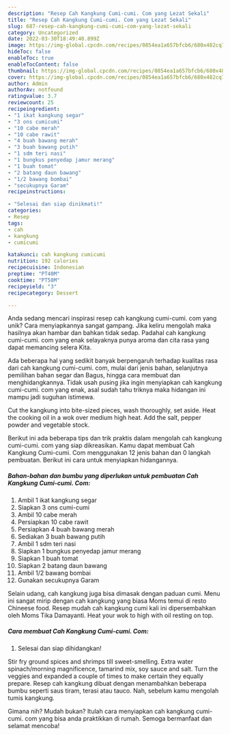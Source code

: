 ```yaml
---
description: "Resep Cah Kangkung Cumi-cumi. Com yang Lezat Sekali"
title: "Resep Cah Kangkung Cumi-cumi. Com yang Lezat Sekali"
slug: 687-resep-cah-kangkung-cumi-cumi-com-yang-lezat-sekali
category: Uncategorized
date: 2022-03-30T18:49:40.899Z
image: https://img-global.cpcdn.com/recipes/0854ea1a657bfcb6/680x482cq70/cah-kangkung-cumi-cumi-com-foto-resep-utama.jpg
hideToc: false
enableToc: true
enableTocContent: false
thumbnail: https://img-global.cpcdn.com/recipes/0854ea1a657bfcb6/680x482cq70/cah-kangkung-cumi-cumi-com-foto-resep-utama.jpg
cover: https://img-global.cpcdn.com/recipes/0854ea1a657bfcb6/680x482cq70/cah-kangkung-cumi-cumi-com-foto-resep-utama.jpg
author: Admin
authorAv: notfound
ratingvalue: 3.7
reviewcount: 25
recipeingredient:
- "1 ikat kangkung segar"
- "3 ons cumicumi"
- "10 cabe merah"
- "10 cabe rawit"
- "4 buah bawang merah"
- "3 buah bawang putih"
- "1 sdm teri nasi"
- "1 bungkus penyedap jamur merang"
- "1 buah tomat"
- "2 batang daun bawang"
- "1/2 bawang bombai"
- "secukupnya Garam"
recipeinstructions:

- "Selesai dan siap dinikmati!"
categories:
- Resep
tags:
- cah
- kangkung
- cumicumi

katakunci: cah kangkung cumicumi 
nutrition: 192 calories
recipecuisine: Indonesian
preptime: "PT40M"
cooktime: "PT58M"
recipeyield: "3"
recipecategory: Dessert

---
```





Anda sedang mencari inspirasi resep cah kangkung cumi-cumi. com yang unik? Cara menyiapkannya sangat gampang. Jika keliru mengolah maka hasilnya akan hambar dan bahkan tidak sedap. Padahal cah kangkung cumi-cumi. com yang enak selayaknya punya aroma dan cita rasa yang dapat memancing selera Kita.





Ada beberapa hal yang sedikit banyak berpengaruh terhadap kualitas rasa dari cah kangkung cumi-cumi. com, mulai dari jenis bahan, selanjutnya pemilihan bahan segar dan Bagus, hingga cara membuat dan menghidangkannya. Tidak usah pusing jika ingin menyiapkan cah kangkung cumi-cumi. com yang enak,      asal sudah tahu triknya maka hidangan ini mampu jadi suguhan istimewa.














Cut the kangkung into bite-sized pieces, wash thoroughly, set aside. Heat the cooking oil in a wok over medium high heat. Add the salt, pepper powder and vegetable stock.






Berikut ini ada beberapa tips dan trik praktis dalam mengolah cah kangkung cumi-cumi. com yang siap dikreasikan. Kamu dapat membuat Cah Kangkung Cumi-cumi. Com menggunakan 12 jenis bahan dan 0 langkah pembuatan. Berikut ini cara untuk menyiapkan hidangannya.

<!--inarticleads1-->

##### Bahan-bahan dan bumbu yang diperlukan untuk pembuatan Cah Kangkung Cumi-cumi. Com:

1. Ambil 1 ikat kangkung segar
1. Siapkan 3 ons cumi-cumi
1. Ambil 10 cabe merah
1. Persiapkan 10 cabe rawit
1. Persiapkan 4 buah bawang merah
1. Sediakan 3 buah bawang putih
1. Ambil 1 sdm teri nasi
1. Siapkan 1 bungkus penyedap jamur merang
1. Siapkan 1 buah tomat
1. Siapkan 2 batang daun bawang
1. Ambil 1/2 bawang bombai
1. Gunakan secukupnya Garam


Selain udang, cah kangkung juga bisa dimasak dengan paduan cumi. Menu ini sangat mirip dengan cah kangkung yang biasa Moms temui di resto Chineese food. Resep mudah cah kangkung cumi kali ini dipersembahkan oleh Moms Tika Damayanti. Heat your wok to high with oil resting on top. 

<!--inarticleads2-->

##### Cara membuat Cah Kangkung Cumi-cumi. Com:


1. Selesai dan siap dihidangkan!

Stir fry ground spices and shrimps till sweet-smelling. Extra water spinach/morning magnificence, tamarind mix, soy sauce and salt. Turn the veggies and expanded a couple of times to make certain they equally prepare. Resep cah kangkung dibuat dengan menambahkan beberapa bumbu seperti saus tiram, terasi atau tauco. Nah, sebelum kamu mengolah tumis kangkung. 

Gimana nih? Mudah bukan? Itulah cara menyiapkan cah kangkung cumi-cumi. com yang bisa anda praktikkan di rumah. Semoga bermanfaat dan selamat mencoba!
